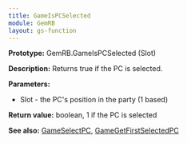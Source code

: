 ```yaml
---
title: GameIsPCSelected
module: GemRB
layout: gs-function
---
```


**Prototype:** GemRB.GameIsPCSelected (Slot)

**Description:** Returns true if the PC is selected.

**Parameters:**
  * Slot - the PC's position in the party (1 based)

**Return value:** boolean, 1 if the PC is selected

**See also:** [GameSelectPC](GameSelectPC.md), [GameGetFirstSelectedPC](GameGetFirstSelectedPC.md)

